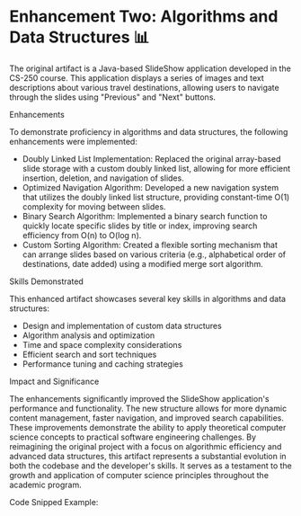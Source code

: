 # Enhancement Two: Algorithms and Data Structures :bar_chart:

The original artifact is a Java-based SlideShow application developed in the CS-250 course. This application displays a series of images and text descriptions about various travel destinations, allowing users to navigate through the slides using "Previous" and "Next" buttons.

Enhancements

To demonstrate proficiency in algorithms and data structures, the following enhancements were implemented:

- Doubly Linked List Implementation: Replaced the original array-based slide storage with a custom doubly linked list, allowing for more efficient insertion, deletion, and navigation of slides.
- Optimized Navigation Algorithm: Developed a new navigation system that utilizes the doubly linked list structure, providing constant-time O(1) complexity for moving between slides.
- Binary Search Algorithm: Implemented a binary search function to quickly locate specific slides by title or index, improving search efficiency from O(n) to O(log n).
- Custom Sorting Algorithm: Created a flexible sorting mechanism that can arrange slides based on various criteria (e.g., alphabetical order of destinations, date added) using a modified merge sort algorithm.


Skills Demonstrated

This enhanced artifact showcases several key skills in algorithms and data structures:

- Design and implementation of custom data structures
- Algorithm analysis and optimization
- Time and space complexity considerations
- Efficient search and sort techniques
- Performance tuning and caching strategies

Impact and Significance

The enhancements significantly improved the SlideShow application's performance and functionality. The new structure allows for more dynamic content management, faster navigation, and improved search capabilities. These improvements demonstrate the ability to apply theoretical computer science concepts to practical software engineering challenges. By reimagining the original project with a focus on algorithmic efficiency and advanced data structures, this artifact represents a substantial evolution in both the codebase and the developer's skills. It serves as a testament to the growth and application of computer science principles throughout the academic program.

Code Snipped Example: 

